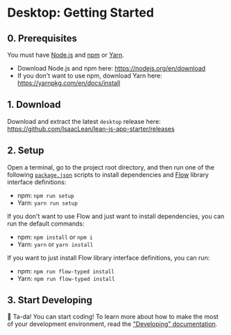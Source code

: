 # Desktop: Getting Started
## 0. Prerequisites
You must have [Node.js](https://nodejs.org) and [npm](https://npmjs.com) or [Yarn](https://yarnpkg.com).

* Download Node.js and npm here: https://nodejs.org/en/download
* If you don't want to use npm, download Yarn here: https://yarnpkg.com/en/docs/install

## 1. Download
Download and extract the latest `desktop` release here: https://github.com/IsaacLean/lean-js-app-starter/releases

## 2. Setup
Open a terminal, go to the project root directory, and then run one of the following [`package.json`](../../../../package.json) scripts to install dependencies and [Flow](https://flow.org) library interface definitions:

* npm: `npm run setup`
* Yarn: `yarn run setup`

If you don't want to use Flow and just want to install dependencies, you can run the default commands:

* npm: `npm install` or `npm i`
* Yarn: `yarn` or `yarn install`

If you want to just install Flow library interface definitions, you can run:

* npm: `npm run flow-typed install`
* Yarn: `npm run flow-typed install`

## 3. Start Developing
🎉 Ta-da! You can start coding! To learn more about how to make the most of your development environment, read the ["Developing" documentation](developing.md).
